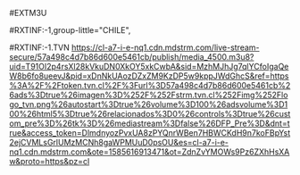 #EXTM3U

#RXTINF:-1,group-little="CHILE",

#RXTINF:-1.TVN
https://cl-a7-i-e-nq1.cdn.mdstrm.com/live-stream-secure/57a498c4d7b86d600e5461cb/publish/media_4500.m3u8?uid=T91OI2p4rsXl28kVkuDN0XkOY5xkCwbA&sid=MzhMJhJg7qlYCfoIgaQeW8b6fo8ueevJ&pid=xDnNkUAozDZxZM9KzDP5w9kppJWdGhcS&ref=https%3A%2F%2Ftoken.tvn.cl%2F%3Furl%3D57a498c4d7b86d600e5461cb%26ads%3Dtrue%26imagen%3D%252F%252Fstrm.tvn.cl%252Fimg%252Flogo_tvn.png%26autostart%3Dtrue%26volume%3D100%26adsvolume%3D100%26html5%3Dtrue%26relacionados%3D0%26controls%3Dtrue%26custom_pre%3D%26tk%3D%26mediastream%3Dfalse%26DFP_Pre%3D&dnt=true&access_token=DlmdnyozPvxUA8zPYQnrWBen7HBWCKdH9n7koFBpYst2ejCVMLsGrlUMzMCNh8gaWPMUuD0psOU&es=cl-a7-i-e-nq1.cdn.mdstrm.com&ote=1585616913471&ot=ZdnZvYMOWs9Pz6ZXhHsXAw&proto=https&pz=cl
